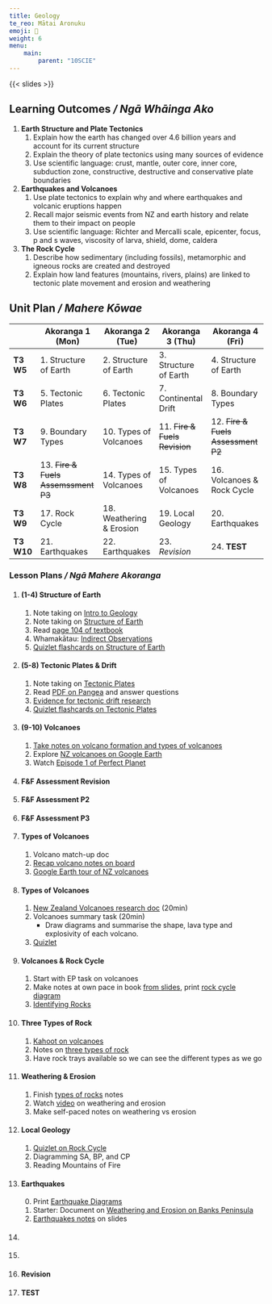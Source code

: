 ```yaml
---
title: Geology
te_reo: Mātai Aronuku
emoji: 🌋
weight: 6
menu:
    main:
        parent: "10SCIE"
---
```


<!-- 
Assessment Notes:
- send the attached letter home to parents to make sure students are entered for the internal before they start. The letter is also in V:\Science\The SCIENCE file\Year 10\Fire and Fuels\Assessment\Permission & Authenticity Forms
- tick the entry in Kamar as soon as you know who is entering
- enter their grade in Kamar after the assessment and internal moderation is done
- print the grades and get the students to sign them off, then double tick the Kamar entry
- put all student work in PTDs office with the sign-off sheet which should also indicate which student work has been internally moderated.

1. Structure of Earth
    - Core, Outer Core, Mantle, Crust
    - Convection Currents, nuclear reactions, tectonic plate movement
2. Volcanoes
    - Label a diagram
    - Types of volcanoes: shield, cone, caldera, dome + examples a plenty
    - Shapes of volcanoes + distinguishing features
    - Lava viscosity relating to types of volcanoes
3. Tectonic Boundaries
    - Three types
    - NZ's boundary
    - Label tectonic boundary
    - Map of NZ + fault lines
    - Earthquakes
        + Measurement
        + Epicentre/focus
        + Energy scales
        + s/p waves
4. Rock Cycle
    - Formation of rock types
    - Weathering, erosion, uplift
 -->

{{< slides >}}

## Learning Outcomes _/ Ngā Whāinga Ako_

1. __Earth Structure and Plate Tectonics__
    1. Explain how the earth has changed over 4.6 billion years and  account for its current structure
    2. Explain the theory of plate tectonics using many sources of evidence
    3. Use scientific language:  crust, mantle, outer core, inner core, subduction zone, constructive, destructive and conservative plate boundaries
2. __Earthquakes and Volcanoes__
    1. Use plate tectonics to explain why and where earthquakes and volcanic eruptions happen
    2. Recall major seismic events from NZ and earth history and relate them to their impact on people
    3. Use scientific language: Richter and Mercalli scale, epicenter, focus, p and s waves, viscosity of larva, shield, dome, caldera
3. __The Rock Cycle__
    1. Describe how sedimentary (including fossils), metamorphic and igneous rocks are created and destroyed
    2. Explain how land features (mountains, rivers, plains) are linked to tectonic plate movement  and erosion and weathering

## Unit Plan _/ Mahere Kōwae_

|            |           Akoranga 1 (Mon)          |     Akoranga 2 (Tue)     |        Akoranga 3 (Thu)       |          Akoranga 4 (Fri)          |
| ---------- | ----------------------------------- | ------------------------ | ----------------------------- | ---------------------------------- |
| __T3 W5__  | 1. Structure of Earth               | 2. Structure of Earth    | 3. Structure of Earth         | 4. Structure of Earth              |
| __T3 W6__  | 5. Tectonic Plates                  | 6. Tectonic Plates       | 7. Continental Drift          | 8. Boundary Types                  |
| __T3 W7__  | 9. Boundary Types                   | 10. Types of Volcanoes   | 11. ~~Fire & Fuels Revision~~ | 12. ~~Fire & Fuels Assessment P2~~ |
| __T3 W8__  | 13. ~~Fire & Fuels Assemssment P3~~ | 14. Types of Volcanoes   | 15. Types of Volcanoes        | 16. Volcanoes & Rock Cycle         |
| __T3 W9__  | 17. Rock Cycle                      | 18. Weathering & Erosion | 19. Local Geology             | 20. Earthquakes                    |
| __T3 W10__ | 21. Earthquakes                     | 22. Earthquakes          | 23. _Revision_                | 24. __TEST__                       |

### Lesson Plans _/ Ngā Mahere Akoranga_

1. #### (1-4) Structure of Earth
    1. Note taking on [Intro to Geology](slides/introduction.html)
    2. Note taking on [Structure of Earth](slides/structure-of-earth.html)
    3. Read [page 104 of textbook](https://classroom.google.com/w/MjU2NzQ5OTE2OTM4/t/all)
    4. Whamakātau: [Indirect Observations](slides/indirect-observations.html)
    5. [Quizlet flashcards on Structure of Earth](https://quizlet.com/finnlesueur/folders/y10-science/sets)

2. #### (5-8) Tectonic Plates & Drift
    1. Note taking on [Tectonic Plates](slides/plate-tectonics-continental-drift.html)
    2. Read [PDF on Pangea](https://drive.google.com/drive/folders/1Tp9TXIVFcMbYcbDrWMONDmV6uo8Wsn5r) and answer questions
    3. [Evidence for tectonic drift research](https://docs.google.com/document/d/1BYQ-f5ekiAQE1THfJVOoCQcwASTElnfY6peDmwF4H9E/edit)
    4. [Quizlet flashcards on Tectonic Plates](https://quizlet.com/finnlesueur/folders/y10-science/sets)

3. #### (9-10) Volcanoes
    1. [Take notes on volcano formation and types of volcanoes](slides/volcanoes.html)
    2. Explore [NZ volcanoes on Google Earth](https://earth.google.com/earth/d/1trZcLLtDU3VR0hqO-I6ohgZP8B4xLZqk?usp=sharing)
    3. Watch [Episode 1 of Perfect Planet](https://drive.google.com/file/d/1B4Wlg-qKjyMjSh0x0dNi8Hl2QZ27oXBh/view?usp=sharing)

11. #### F&F Assessment Revision

12. #### F&F Assessment P2

13. #### F&F Assessment P3 

14. #### Types of Volcanoes
    1. Volcano match-up doc
    2. [Recap volcano notes on board](slides/volcanoes.html)
    3. [Google Earth tour of NZ volcanoes](https://earth.google.com/earth/d/1trZcLLtDU3VR0hqO-I6ohgZP8B4xLZqk?usp=sharing)

15. #### Types of Volcanoes
    1. [New Zealand Volcanoes research doc](https://docs.google.com/document/d/1Djlg8Ge_8ZOorDND0yjUgTR9bENXDsa-6N5VhgUAc44/edit) (20min)
    2. Volcanoes summary task (20min)
        - Draw diagrams and summarise the shape, lava type and explosivity of each volcano.
    3. [Quizlet](https://quizlet.com/nz/616896100/volcanoes-in-new-zealand-flash-cards/)

16. #### Volcanoes & Rock Cycle
    1. Start with EP task on volcanoes
    2. Make notes at own pace in book [from slides](slides/rock-cycle.html), print [rock cycle diagram](https://docs.google.com/document/d/1jUk7i2p5FKqeqrTCeZLSPqKYcSXS2an9N1Xzujqd70E/edit)
    3. [Identifying Rocks](https://www.riskassess.co.nz/risk_assessment/10026321)

17. #### Three Types of Rock
    1. [Kahoot on volcanoes](https://create.kahoot.it/details/61eaa7f1-ae67-486c-92cf-064a648a58e8)
    2. Notes on [three types of rock](slides/rock-cycle.html)
    3. Have rock trays available so we can see the different types as we go

18. #### Weathering & Erosion
    1. Finish [types of rocks](slides/rock-cycle.html) notes
    2. Watch [video](https://www.youtube.com/watch?v=R-Iak3Wvh9c) on weathering and erosion
    3. Make self-paced notes on weathering vs erosion

19. #### Local Geology
    1. [Quizlet on Rock Cycle](https://quizlet.com/nz/619884045/rock-cycle-flash-cards/)
    2. Diagramming SA, BP, and CP
    3. Reading Mountains of Fire

20. #### Earthquakes
    0. Print [Earthquake Diagrams](https://docs.google.com/document/d/1tKlXnrlYPBxodxpcyat_Ertz1ilWa0Qp7ntOBJCFg5w/edit)
    1. Starter: Document on [Weathering and Erosion on Banks Peninsula](https://docs.google.com/document/d/1Jctt_YhE1IVQGQLMySYEhdQ5pstn6La3rw9SnVwOyq8/edit#)
    2. [Earthquakes notes](slides/earthquakes.html) on slides

21. #### 

22. #### 

23. #### Revision

24. #### TEST
